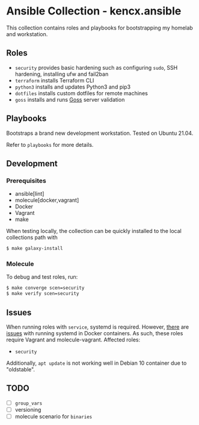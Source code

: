# Ansible Collection - kencx.ansible

This collection contains roles and playbooks for bootstrapping my homelab and
workstation.

## Roles
- `security` provides basic hardening such as configuring `sudo`, SSH hardening,
  installing ufw and fail2ban
- `terraform` installs Terraform CLI
- `python3` installs and updates Python3 and pip3
- `dotfiles` installs custom dotfiles for remote machines
- `goss` installs and runs [Goss](https://github.com/aelsabbahy/goss) server validation

## Playbooks
Bootstraps a brand new development workstation. Tested on Ubuntu 21.04.

Refer to `playbooks` for more details.

## Development
### Prerequisites
- ansible[lint]
- molecule[docker,vagrant]
- Docker
- Vagrant
- make

When testing locally, the collection can be quickly installed to the local
collections path with

```bash
$ make galaxy-install
```

### Molecule
To debug and test roles, run:

```bash
$ make converge scen=security
$ make verify scen=security
```

## Issues

When running roles with `service`, systemd is required. However,
[there](https://github.com/geerlingguy/docker-ubuntu2004-ansible/issues/18) are
[issues](https://github.com/ansible-community/molecule/discussions/3108) with
running systemd in Docker containers. As such, these roles require Vagrant and
molecule-vagrant. Affected roles:
- `security`

Additionally, `apt update` is not working well in Debian 10 container due to
"oldstable".

## TODO
- [ ] `group_vars`
- [ ] versioning
- [ ] molecule scenario for `binaries`
